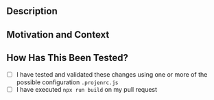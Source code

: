## Description

<!--- Describe your changes in detail -->

## Motivation and Context

<!--- Why is this change required? What problem does it solve? -->
<!--- If it fixes an open issue, please link to the issue here. -->

## How Has This Been Tested?

- [ ] I have tested and validated these changes using one or more of the possible configuration `.projenrc.js`
- [ ] I have executed `npx run build` on my pull request
